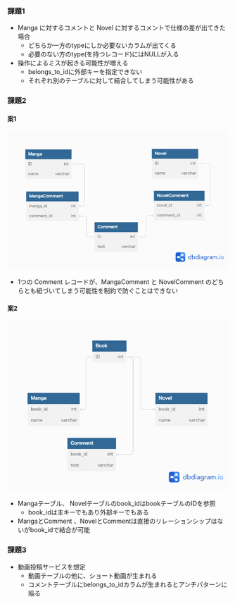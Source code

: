### 課題1
- Manga に対するコメントと Novel に対するコメントで仕様の差が出てきた場合
  - どちらか一方のtypeにしか必要ないカラムが出てくる
  - 必要のない方のtype(を持つレコード)にはNULLが入る
- 操作によるミスが起きる可能性が増える
  - belongs_to_idに外部キーを指定できない
  - それぞれ別のテーブルに対して結合してしまう可能性がある

### 課題2
#### 案1
![](./work/anti-pattern3-1.png)
- 1つの Comment レコードが、MangaComment と NovelComment のどちらとも紐づいてしまう可能性を制約で防ぐことはできない

#### 案2
![](./work/anti-pattern3-2.png)
- Mangaテーブル、 Novelテーブルのbook_idはbookテーブルのIDを参照
  - book_idは主キーでもあり外部キーでもある
- MangaとComment 、NovelとCommentは直接のリレーションシップはないがbook_idで結合が可能

### 課題3
- 動画投稿サービスを想定
  - 動画テーブルの他に、ショート動画が生まれる
  - コメントテーブルにbelongs_to_idカラムが生まれるとアンチパターンに陥る
